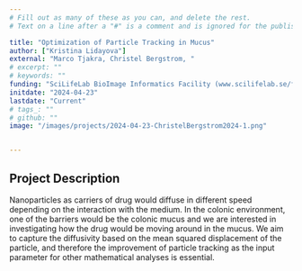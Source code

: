 ```yaml
---
# Fill out as many of these as you can, and delete the rest.
# Text on a line after a "#" is a comment and is ignored for the published page.

title: "Optimization of Particle Tracking in Mucus"
author: ["Kristina Lidayova"]
external: "Marco Tjakra, Christel Bergstrom, "
# excerpt: ""
# keywords: ""
funding: "SciLifeLab BioImage Informatics Facility (www.scilifelab.se/facilities/bioimage-informatics)"
initdate: "2024-04-23"
lastdate: "Current"
# tags_: ""
# github: ""
image: "/images/projects/2024-04-23-ChristelBergstrom2024-1.png"


---
```


## Project Description
Nanoparticles as carriers of drug would diffuse in different speed depending on the interaction with the medium. In the colonic environment, one of the barriers would be the colonic mucus and we are interested in investigating how the drug would be moving around in the mucus. We aim to capture the diffusivity based on the mean squared displacement of the particle, and therefore the improvement of particle tracking as the input parameter for other mathematical analyses is essential. 